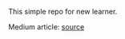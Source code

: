 This simple repo for new learner.

Medium article: [source](https://medium.com/@Teyhan/observable-101-50325c97c4e7)

